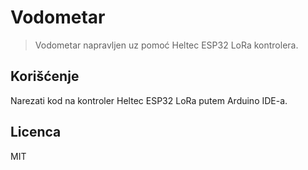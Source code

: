 # Vodometar
> Vodometar napravljen uz pomoć Heltec ESP32 LoRa kontrolera.

## Korišćenje
Narezati kod na kontroler Heltec ESP32 LoRa putem Arduino IDE-a.

## Licenca
MIT
